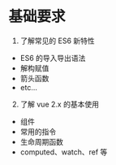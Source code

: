 # 基础要求

1. 了解常见的 ES6 新特性

- ES6 的导入导出语法
- 解构赋值
- 箭头函数
- etc...

2. 了解 vue 2.x 的基本使用

- 组件
- 常用的指令
- 生命周期函数
- computed、watch、ref 等
